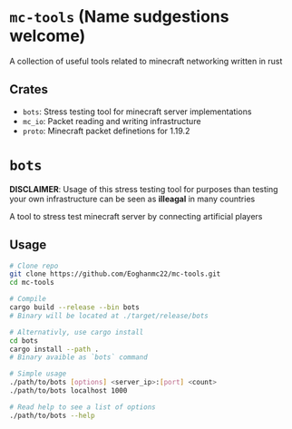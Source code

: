 # `mc-tools` (Name sudgestions welcome)
A collection of useful tools related to minecraft networking written in rust

## Crates
- `bots`: Stress testing tool for minecraft server implementations
- `mc_io`: Packet reading and writing infrastructure
- `proto`: Minecraft packet definetions for 1.19.2

# `bots`
**DISCLAIMER**: Usage of this stress testing tool for purposes than testing
your own infrastructure can be seen as **illeagal** in many countries

A tool to stress test minecraft server by connecting artificial players

## Usage

```sh
# Clone repo
git clone https://github.com/Eoghanmc22/mc-tools.git
cd mc-tools

# Compile
cargo build --release --bin bots
# Binary will be located at ./target/release/bots

# Alternativly, use cargo install
cd bots
cargo install --path .
# Binary avaible as `bots` command

# Simple usage
./path/to/bots [options] <server_ip>:[port] <count>
./path/to/bots localhost 1000

# Read help to see a list of options
./path/to/bots --help
```
